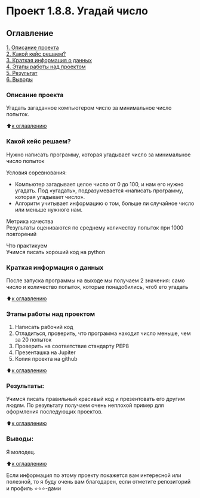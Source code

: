 # Проект 1.8.8. Угадай число

## Оглавление  
[1. Описание проекта](https://github.com/HunterV1rus/SF_DS/tree/main/Skillfactory/project_1.8.8/README.md#Описание-проекта)  
[2. Какой кейс решаем?](https://github.com/HunterV1rus/SF_DS/tree/main/Skillfactory/project_1.8.8/README.md#Какой-кейс-решаем)  
[3. Краткая информация о данных](https://github.com/HunterV1rus/SF_DS/tree/main/Skillfactory/project_1.8.8/README.md#Краткая-информация-о-данных)  
[4. Этапы работы над проектом](https://github.com/HunterV1rus/SF_DS/tree/main/Skillfactory/project_1.8.8/README.md#Этапы-работы-над-проектом)  
[5. Результат](https://github.com/HunterV1rus/SF_DS/tree/main/Skillfactory/project_1.8.8/README.md#Результат)    
[6. Выводы](https://github.com/HunterV1rus/SF_DS/tree/main/Skillfactory/project_1.8.8/README.md#Выводы) 

### Описание проекта    
Угадать загаданное компьютером число за минимальное число попыток.

:arrow_up:[к оглавлению](https://github.com/HunterV1rus/SF_DS/tree/main/Skillfactory/project_1.8.8/README.md#Оглавление)


### Какой кейс решаем?    
Нужно написать программу, которая угадывает число за минимальное число попыток

Условия соревнования:  
- Компьютер загадывает целое число от 0 до 100, и нам его нужно угадать. Под «угадать», подразумевается «написать программу, которая угадывает число».
- Алгоритм учитывает информацию о том, больше ли случайное число или меньше нужного нам.

Метрика качества     
Результаты оцениваются по среднему количеству попыток при 1000 повторений

Что практикуем     
Учимся писать хороший код на python


### Краткая информация о данных
После запуска программы на выходе мы получаем 2 значения: само число и количество попыток, которые понадобились, чтоб его угадать
  
:arrow_up:[к оглавлению](https://github.com/HunterV1rus/SF_DS/tree/main/Skillfactory/project_1.8.8/README.md#Оглавление)


### Этапы работы над проектом  
1. Написать рабочий код
2. Отладиться, проверить, что программа находит число меньше, чем за 20 попыток
3. Проверить на соответствие стандарту РЕР8
4. Презенташка на Jupiter
5. Копия проекта на github

:arrow_up:[к оглавлению](https://github.com/HunterV1rus/SF_DS/tree/main/Skillfactory/project_1.8.8/README.md#Оглавление)


### Результаты:  
Учимся писать правильный красивый код и презентовать его другим людям.
По результату получаем очень неплохой пример для оформления последующих проектов.

:arrow_up:[к оглавлению](https://github.com/HunterV1rus/SF_DS/tree/main/Skillfactory/project_1.8.8/README.md#Оглавление)


### Выводы:  
Я молодец.

:arrow_up:[к оглавлению](https://github.com/HunterV1rus/SF_DS/tree/main/Skillfactory/project_1.8.8/README.md#Оглавление)


Если информация по этому проекту покажется вам интересной или полезной, то я буду очень вам благодарен, если отметите репозиторий и профиль ⭐️⭐️⭐️-дами